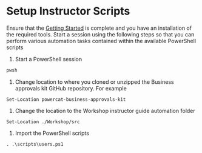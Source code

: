 
# Setup Instructor Scripts

Ensure that the [Getting Started](./getting-started.md) is complete and you have an installation of the required tools. Start a session using the following steps so that you can perform various automation tasks contained within the available PowerShell scripts

1. Start a PowerShell session

```bash
pwsh
```

1. Change location to where you cloned or unzipped the Business approvals kit GitHub repository. For example

```pwsh
Set-Location powercat-business-approvals-kit
```

1. Change the location to the Workshop instructor guide automation folder

```pwsh
Set-Location ./Workshop/src
```

1. Import the PowerShell scripts

```pwsh
. .\scripts\users.ps1
```

